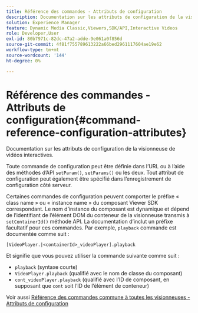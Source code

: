 ```yaml
---
title: Référence des commandes - Attributs de configuration
description: Documentation sur les attributs de configuration de la visionneuse de vidéos interactives.
solution: Experience Manager
feature: Dynamic Media Classic,Viewers,SDK/API,Interactive Videos
role: Developer,User
exl-id: 80b7971c-82dc-47a2-adde-9e061a0f856d
source-git-commit: 4f81f755789613222a66bed2961117604ae19e62
workflow-type: tm+mt
source-wordcount: '144'
ht-degree: 0%

---
```


# Référence des commandes - Attributs de configuration{#command-reference-configuration-attributes}

Documentation sur les attributs de configuration de la visionneuse de vidéos interactives.

Toute commande de configuration peut être définie dans l’URL ou à l’aide des méthodes d’API `setParam()`, `setParams()` ou les deux. Tout attribut de configuration peut également être spécifié dans l’enregistrement de configuration côté serveur.

Certaines commandes de configuration peuvent comporter le préfixe « class name » ou « instance name » du composant Viewer SDK correspondant. Le nom d’instance du composant est dynamique et dépend de l’identifiant de l’élément DOM du conteneur de la visionneuse transmis à `setContainerId()` méthode API. La documentation d’inclut un préfixe facultatif pour ces commandes. Par exemple, `playback` commande est documentée comme suit :

`[VideoPlayer.|<containerId>_videoPlayer].playback`

Et signifie que vous pouvez utiliser la commande suivante comme suit :

* `playback` (syntaxe courte)
* `VideoPlayer.playback` (qualifié avec le nom de classe du composant)
* `cont_videoPlayer.playback` (qualifié avec l’ID de composant, en supposant que `cont` soit l’ID de l’élément de conteneur)

Voir aussi [Référence des commandes commune à toutes les visionneuses - Attributs de configuration](../../../r-html5-viewer-20-cmdref-configattrib/r-html5-viewer-20-cmdref-configattrib.md#concept-850e0f2c49b949deb7cfbfd330d329bd)
